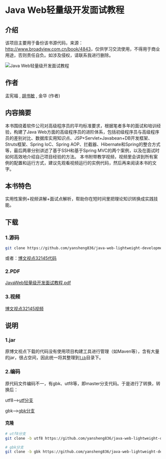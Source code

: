 # Java Web轻量级开发面试教程

## 介绍

该项目主要用于备份该书源代码，来源：<http://www.broadview.com.cn/book/4843>，仅供学习交流使用，不得用于商业用途，否则责任自负。如涉及侵权，请联系我进行删除。

<img src="http://download.broadview.com.cn/LargeCover/1707baa8ffbe749ee1dd" alt="Java Web轻量级开发面试教程">

## 作者

孟宪福 , [胡书敏](http://www.broadview.com.cn/space/index/29515) , 金华 (作者)

## 内容摘要

本书围绕着软件公司对高级程序员的平均标准要求，根据笔者多年的面试和培训经验，构建了Java Web方面的高级程序员的进阶体系，包括初级程序员与高级程序员的差别对比、数据库实用知识点、JSP+Servlet+Javabean+DB开发框架、Struts框架、Spring IoC、Spring AOP、拦截器、Hibernate和Spring的整合方式等，最后两章分别讲述了基于SSH和基于Spring MVC的两个案例，以及在面试时如何高效地介绍自己项目经验的方法。
本书附带教学视频，视频里会讲到所有案例的配置和运行方式，建议先观看视频运行的实例代码，然后再来阅读本书的文字。

## 本书特色

实用性案例+视频讲解+面试点解析，帮助你在短时间里把理论知识转换成实践技能。

## 下载

### 1.源码

```bash
git clone https://github.com/yansheng836/java-web-lightweight-development-interview-tutorial
```

或者：[博文视点32145代码](http://www.broadview.com.cn/file/resource/115232122229113074145088147214182210219177032104)

### 2.PDF

[JavaWeb轻量级开发面试教程.pdf](https://github.com/yansheng836/java-web-lightweight-development-interview-tutorial/blob/master/JavaWeb%E8%BD%BB%E9%87%8F%E7%BA%A7%E5%BC%80%E5%8F%91%E9%9D%A2%E8%AF%95%E6%95%99%E7%A8%8B.pdf)

### 3.视频

[博文视点32145视频](http://www.broadview.com.cn/file/resource/205159238194148138162059022022237126181076113197)

## 说明

### 1.jar

原博文视点下载的代码没有使用项目构建工具进行管理（如Maven等），含有大量的jar，很占空间，因此统一将其整理到[`lib`](./lib/)目录下。

### 2.编码

原代码文件编码不一，有gbk、utf8等，即master分支代码。于是进行了转换，转换后：

utf8-->[utf分支](https://github.com/yansheng836/java-web-lightweight-development-interview-tutorial/tree/utf8)

gbk-->[gbk分支](https://github.com/yansheng836/java-web-lightweight-development-interview-tutorial/tree/gbk)

#### 克隆

```bash
# utf8分支
git clone -b utf8 https://github.com/yansheng836/java-web-lightweight-development-interview-tutorial.git

# gbk分支
git clone -b gbk https://github.com/yansheng836/java-web-lightweight-development-interview-tutorial.git
```
